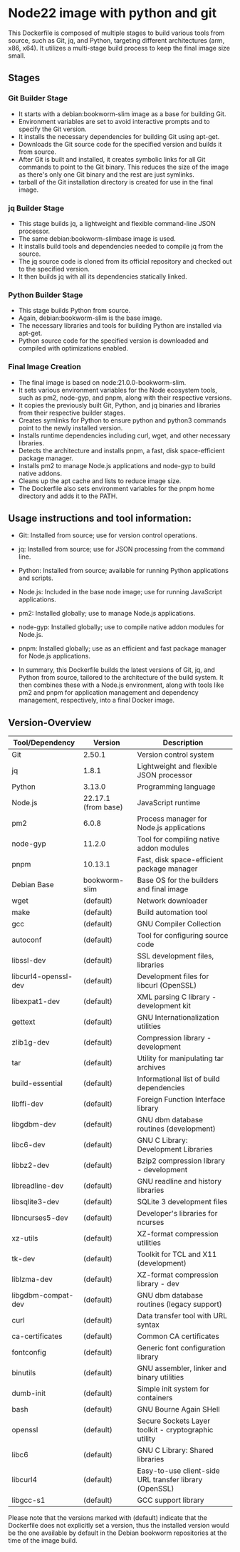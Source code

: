 # Node22 image with python and git
This Dockerfile is composed of multiple stages to build various tools from source, such as Git, jq, and Python, targeting different architectures (arm, x86, x64). It utilizes a multi-stage build process to keep the final image size small.

## Stages
### Git Builder Stage
- It starts with a debian:bookworm-slim image as a base for building Git.
- Environment variables are set to avoid interactive prompts and to specify the Git version.
- It installs the necessary dependencies for building Git using apt-get.
- Downloads the Git source code for the specified version and builds it from source.
- After Git is built and installed, it creates symbolic links for all Git commands to point to the Git binary. This reduces the size of the image as there's only one Git binary and the rest are just symlinks.
-  tarball of the Git installation directory is created for use in the final image.

### jq Builder Stage
- This stage builds jq, a lightweight and flexible command-line JSON processor.
- The same debian:bookworm-slimbase image is used.
- It installs build tools and dependencies needed to compile jq from the source.
- The jq source code is cloned from its official repository and checked out to the specified version.
- It then builds jq with all its dependencies statically linked.

### Python Builder Stage
- This stage builds Python from source.
- Again, debian:bookworm-slim is the base image.
- The necessary libraries and tools for building Python are installed via apt-get.
- Python source code for the specified version is downloaded and compiled with optimizations enabled.

### Final Image Creation
- The final image is based on node:21.0.0-bookworm-slim.
- It sets various environment variables for the Node ecosystem tools, such as pm2, node-gyp, and pnpm, along with their respective versions.
- It copies the previously built Git, Python, and jq binaries and libraries from their respective builder stages.
- Creates symlinks for Python to ensure python and python3 commands point to the newly installed version.
- Installs runtime dependencies including curl, wget, and other necessary libraries.
- Detects the architecture and installs pnpm, a fast, disk space-efficient package manager.
- Installs pm2 to manage Node.js applications and node-gyp to build native addons.
- Cleans up the apt cache and lists to reduce image size.
- The Dockerfile also sets environment variables for the pnpm home directory and adds it to the PATH.

## Usage instructions and tool information:

- Git: Installed from source; use for version control operations.
- jq: Installed from source; use for JSON processing from the command line.
- Python: Installed from source; available for running Python applications and scripts.
- Node.js: Included in the base node image; use for running JavaScript applications.
- pm2: Installed globally; use to manage Node.js applications.
- node-gyp: Installed globally; use to compile native addon modules for Node.js.
- pnpm: Installed globally; use as an efficient and fast package manager for Node.js applications.

- In summary, this Dockerfile builds the latest versions of Git, jq, and Python from source, tailored to the architecture of the build system. It then combines these with a Node.js environment, along with tools like pm2 and pnpm for application management and dependency management, respectively, into a final Docker image.

## Version-Overview


| Tool/Dependency      | Version             | Description                                            |
|----------------------|---------------------|--------------------------------------------------------|
| Git                  | 2.50.1              | Version control system                                 |
| jq                   | 1.8.1               | Lightweight and flexible JSON processor                |
| Python               | 3.13.0              | Programming language                                   |
| Node.js              | 22.17.1 (from base) | JavaScript runtime                                     |
| pm2                  | 6.0.8               | Process manager for Node.js applications               |
| node-gyp             | 11.2.0              | Tool for compiling native addon modules                |
| pnpm                 | 10.13.1             | Fast, disk space-efficient package manager             |
| Debian Base          | bookworm-slim       | Base OS for the builders and final image               |
| wget                 | (default)           | Network downloader                                     |
| make                 | (default)           | Build automation tool                                  |
| gcc                  | (default)           | GNU Compiler Collection                                |
| autoconf             | (default)           | Tool for configuring source code                       |
| libssl-dev           | (default)           | SSL development files, libraries                       |
| libcurl4-openssl-dev | (default)           | Development files for libcurl (OpenSSL)                |
| libexpat1-dev        | (default)           | XML parsing C library - development kit                |
| gettext              | (default)           | GNU Internationalization utilities                     |
| zlib1g-dev           | (default)           | Compression library - development                      |
| tar                  | (default)           | Utility for manipulating tar archives                  |
| build-essential      | (default)           | Informational list of build dependencies               |
| libffi-dev           | (default)           | Foreign Function Interface library                     |
| libgdbm-dev          | (default)           | GNU dbm database routines (development)                |
| libc6-dev            | (default)           | GNU C Library: Development Libraries                   |
| libbz2-dev           | (default)           | Bzip2 compression library - development                |
| libreadline-dev      | (default)           | GNU readline and history libraries                     |
| libsqlite3-dev       | (default)           | SQLite 3 development files                             |
| libncurses5-dev      | (default)           | Developer's libraries for ncurses                      |
| xz-utils             | (default)           | XZ-format compression utilities                        |
| tk-dev               | (default)           | Toolkit for TCL and X11 (development)                  |
| liblzma-dev          | (default)           | XZ-format compression library - dev                    |
| libgdbm-compat-dev   | (default)           | GNU dbm database routines (legacy support)             |
| curl                 | (default)           | Data transfer tool with URL syntax                     |
| ca-certificates      | (default)           | Common CA certificates                                 |
| fontconfig           | (default)           | Generic font configuration library                     |
| binutils             | (default)           | GNU assembler, linker and binary utilities             |
| dumb-init            | (default)           | Simple init system for containers                      |
| bash                 | (default)           | GNU Bourne Again SHell                                 |
| openssl              | (default)           | Secure Sockets Layer toolkit - cryptographic utility   |
| libc6                | (default)           | GNU C Library: Shared libraries                        |
| libcurl4             | (default)           | Easy-to-use client-side URL transfer library (OpenSSL) |
| libgcc-s1            | (default)           | GCC support library                                    |

Please note that the versions marked with (default) indicate that the Dockerfile does not explicitly set a version, thus the installed version would be the one available by default in the Debian bookworm repositories at the time of the image build.
